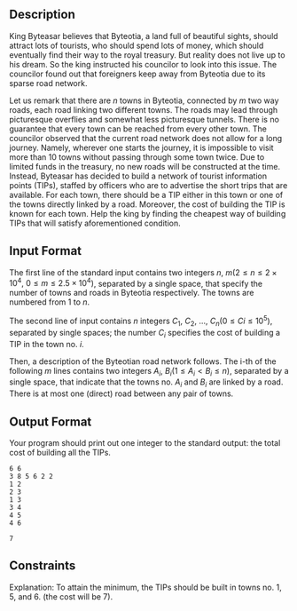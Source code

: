 ## Description

King Byteasar believes that Byteotia, a land full of beautiful sights, should attract lots of tourists, who should spend lots of money, which should eventually find their way to the royal treasury. But reality does not live up to his dream. So the king instructed his councilor to look into this issue. The councilor found out that foreigners keep away from Byteotia due to its sparse road network.

Let us remark that there are $n$ towns in Byteotia, connected by $m$ two way roads, each road linking two different towns. The roads may lead through picturesque overflies and somewhat less picturesque tunnels. There is no guarantee that every town can be reached from every other town.
The councilor observed that the current road network does not allow for a long journey. Namely, wherever one starts the journey, it is impossible to visit more than 10 towns without passing through some town twice.
Due to limited funds in the treasury, no new roads will be constructed at the time. Instead, Byteasar has decided to build a network of tourist information points (TIPs), staffed by officers who are to advertise the short trips that are available. For each town, there should be a TIP either in this town or one of the towns directly linked by a road. Moreover, the cost of building the TIP is known for each town. Help the king by finding the cheapest way of building TIPs that will satisfy aforementioned condition.

## Input Format

The first line of the standard input contains two integers $n,~m(2 \le n \le 2 \times 10^4,~0 \le m \le 2.5 \times 10^4)$, separated by a single space, that specify the number of towns and roads in Byteotia respectively. The towns are numbered from $1$ to $n$.

The second line of input contains $n$ integers $C_1,~C_2,~\dots,~C_n(0 \le Ci \le 10^5)$, separated by single spaces; the number $C_i$ specifies the cost of building a TIP in the town no. $i$.

Then, a description of the Byteotian road network follows. The i-th of the following $m$ lines contains two integers $A_i,~B_i(1 \le A_i < B_i \le n)$, separated by a single space, that indicate that the towns no. $A_i$ and $B_i$ are linked by a road. There is at most one (direct) road between any pair of towns.

## Output Format

Your program should print out one integer to the standard output: the total cost of building all the TIPs.

```input1
6 6
3 8 5 6 2 2
1 2
2 3
1 3
3 4
4 5
4 6

```

```output1
7
```

## Constraints

Explanation: To attain the minimum, the TIPs should be built in towns no. $1$, $5$, and $6$. (the cost will be $7$).